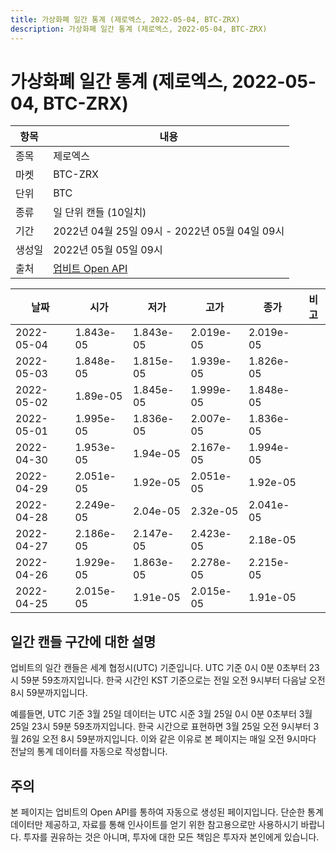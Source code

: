 ```yaml
---
title: 가상화폐 일간 통계 (제로엑스, 2022-05-04, BTC-ZRX)
description: 가상화폐 일간 통계 (제로엑스, 2022-05-04, BTC-ZRX)
---
```



가상화폐 일간 통계 (제로엑스, 2022-05-04, BTC-ZRX)
===

|항목|내용|
|--|--|
|종목|제로엑스|
|마켓|BTC-ZRX|
|단위|BTC|
|종류|일 단위 캔들 (10일치)|
|기간|2022년 04월 25일 09시 - 2022년 05월 04일 09시|
|생성일|2022년 05월 05일 09시|
|출처|[업비트 Open API](https://docs.upbit.com)|


|날짜|시가|저가|고가|종가|비고|
|--|--|--|--|--|--|
|2022-05-04|1.843e-05|1.843e-05|2.019e-05|2.019e-05|    |
|2022-05-03|1.848e-05|1.815e-05|1.939e-05|1.826e-05|    |
|2022-05-02|1.89e-05|1.845e-05|1.999e-05|1.848e-05|    |
|2022-05-01|1.995e-05|1.836e-05|2.007e-05|1.836e-05|    |
|2022-04-30|1.953e-05|1.94e-05|2.167e-05|1.994e-05|    |
|2022-04-29|2.051e-05|1.92e-05|2.051e-05|1.92e-05|    |
|2022-04-28|2.249e-05|2.04e-05|2.32e-05|2.041e-05|    |
|2022-04-27|2.186e-05|2.147e-05|2.423e-05|2.18e-05|    |
|2022-04-26|1.929e-05|1.863e-05|2.278e-05|2.215e-05|    |
|2022-04-25|2.015e-05|1.91e-05|2.015e-05|1.91e-05|    |


일간 캔들 구간에 대한 설명
---


업비트의 일간 캔들은 세계 협정시(UTC) 기준입니다. 
UTC 기준 0시 0분 0초부터 23시 59분 59초까지입니다. 
한국 시간인 KST 기준으로는 전일 오전 9시부터 다음날 오전 8시 59분까지입니다. 


예를들면, UTC 기준 3월 25일 데이터는 UTC 시준 3월 25일 0시 0분 0초부터 3월 25일 23시 59분 59초까지입니다. 
한국 시간으로 표현하면 3월 25일 오전 9시부터 3월 26일 오전 8시 59분까지입니다. 
이와 같은 이유로 본 페이지는 매일 오전 9시마다 전날의 통계 데이터를 자동으로 작성합니다. 


주의
---


본 페이지는 업비트의 Open API를 통하여 자동으로 생성된 페이지입니다. 
단순한 통계 데이터만 제공하고, 자료를 통해 인사이트를 얻기 위한 참고용으로만 사용하시기 바랍니다. 
투자를 권유하는 것은 아니며, 투자에 대한 모든 책임은 투자자 본인에게 있습니다. 

